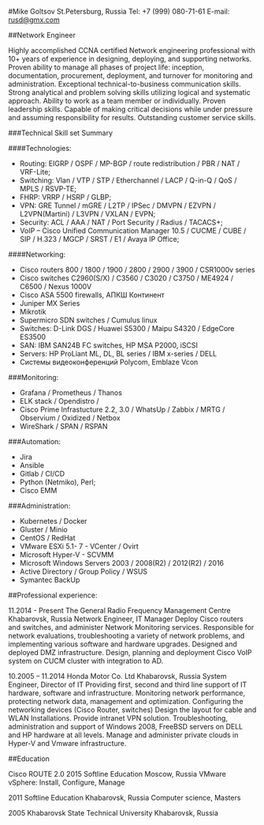 #Mike Goltsov
St.Petersburg, Russia
Tel: +7 (999) 080-71-61 E-mail: rusd@gmx.com


##Network Engineer 

Highly accomplished CCNA certified Network engineering professional with 10+ years of experience in designing, deploying, and supporting networks. Proven ability to manage all phases of project life: inception, documentation, procurement, deployment, and turnover for monitoring and administration. Exceptional technical-to-business communication skills. Strong analytical and problem solving skills utilizing logical and systematic approach. Ability to work as a team member or individually. Proven leadership skills. Capable of making critical decisions while under pressure and assuming responsibility for results. Outstanding customer service skills. 


###Technical Skill set Summary

####Technologies:
-	Routing: EIGRP / OSPF / MP-BGP / route redistribution / PBR / NAT / VRF-Lite;
-	Switching: Vlan / VTP / STP / Etherchannel / LACP / Q-in-Q / QoS / MPLS / RSVP-TE;
-	FHRP: VRRP / HSRP / GLBP;
-	VPN: GRE Tunnel / mGRE / L2TP / IPSec / DMVPN / EZVPN / L2VPN(Martini) / L3VPN / VXLAN / EVPN;
-	Security: ACL / AAA / NAT / Port Security / Radius / TACACS+;
-	VoIP – Cisco Unified Communication Manager 10.5 / CUCME / CUBE / SIP / H.323 / MGCP / SRST / E1 / Avaya IP Office;

####Networking:
-	Cisco routers 800 / 1800 / 1900 / 2800 / 2900 / 3900 / CSR1000v series 
-	Cisco switches C2960(S/X) / C3560 / C3020 / C3750 / ME4924 / C6500 / Nexus 1000V 
-	Cisco ASA 5500  firewalls, АПКШ Континент
-	Juniper MX Series
-	Mikrotik
-	Supermicro SDN switches / Cumulus linux
-	Switches: D-Link DGS / Huawei S5300 / Maipu S4320 / EdgeCore ES3500 
-	SAN: IBM SAN24B FC switches, HP MSA P2000, iSCSI
-	Servers: HP ProLiant ML, DL, BL series / IBM x-series / DELL 
-	Системы видеоконференций Polycom, Emblaze Vcon

###Monitoring:
-	Grafana / Prometheus / Thanos
-	ELK stack / Opendistro /
-	Cisco Prime Infrastucture 2.2, 3.0 / WhatsUp / Zabbix / MRTG / Observium / Oxidized / Netbox
-	WireShark / SPAN  / RSPAN

###Automation:
- Jira
- Ansible
- Gitlab / CI/CD
- Python (Netmiko), Perl;
- Cisco EMM

###Administration:
- Kubernetes / Docker
- Gluster / Minio
- CentOS / RedHat
- VMware ESXi 5.1- 7 - VCenter / Ovirt
- Microsoft Hyper-V - SCVMM
- Microsoft Windows Servers  2003 / 2008(R2) / 2012(R2) / 2016
- Active Directory / Group Policy / WSUS 
- Symantec BackUp


##Professional experience:

11.2014 - Present
The General Radio Frequency Management Centre
Khabarovsk, Russia
Network Engineer, IT Manager
Deploy Cisco routers and switches, and administer Network Monitoring services.
Responsible for network evaluations, troubleshooting a variety of network problems, and implementing various software and hardware upgrades.
Designed and deployed DMZ infrastructure.
Design, planning and deployment Cisco VoIP system on CUCM cluster with integration to AD.


10.2005 – 11.2014
Honda Motor Co. Ltd
Khabarovsk, Russia
System Engineer, Director of IT
Providing first, second and third line support of IT hardware, software and infrastructure.
Monitoring network performance, protecting network data, management and optimization.
Configuring the networking devices (Cisco Router, switches) 
Design the layout for cable and WLAN Installations.
Provide intranet VPN solution.
Troubleshooting, administration and support of Windows 2008, FreeBSD servers on DELL and HP hardware at all levels.
Manage and administer private clouds in Hyper-V and Vmware infrastructure.


##Education

Cisco ROUTE 2.0
2015
Softline Education
Moscow, Russia
VMware vSphere: Install, Configure, Manage

2011
Softline Education
Khabarovsk, Russia
Computer science, Masters

2005
Khabarovsk State Technical University
Khabarovsk, Russia
